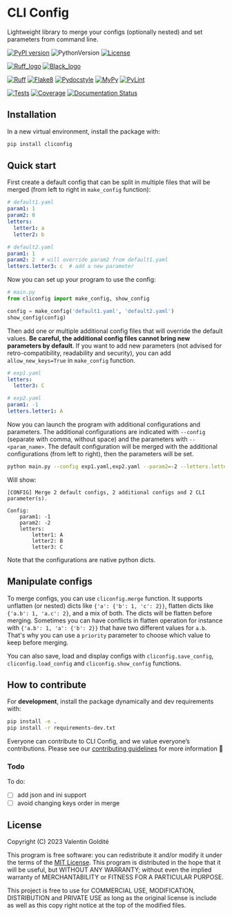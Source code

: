 # CLI Config

Lightweight library to merge your configs (optionally nested) and set parameters
from command line.

[![PyPI version](https://badge.fury.io/py/cliconfig.svg)](https://badge.fury.io/py/cliconfig)
![PythonVersion](https://img.shields.io/badge/python-3.7%20%7E%203.11-informational)
[![License](https://img.shields.io/github/license/valentingol/cliconfig?color=999)](https://stringfixer.com/fr/MIT_license)

[![Ruff_logo](https://img.shields.io/endpoint?url=https://raw.githubusercontent.com/charliermarsh/ruff/main/assets/badge/v1.json)](https://github.com/charliermarsh/ruff)
[![Black_logo](https://img.shields.io/badge/code%20style-black-000000.svg)](https://github.com/psf/black)

[![Ruff](https://github.com/valentingol/cliconfig/actions/workflows/ruff.yaml/badge.svg)](https://github.com/valentingol/cliconfig/actions/workflows/ruff.yaml)
[![Flake8](https://github.com/valentingol/cliconfig/actions/workflows/flake.yaml/badge.svg)](https://github.com/valentingol/cliconfig/actions/workflows/flake.yaml)
[![Pydocstyle](https://github.com/valentingol/cliconfig/actions/workflows/pydocstyle.yaml/badge.svg)](https://github.com/valentingol/cliconfig/actions/workflows/pydocstyle.yaml)
[![MyPy](https://github.com/valentingol/cliconfig/actions/workflows/mypy.yaml/badge.svg)](https://github.com/valentingol/cliconfig/actions/workflows/mypy.yaml)
[![PyLint](https://img.shields.io/endpoint?url=https://gist.githubusercontent.com/valentingol/ab12676c87f0eaa715bef0f8ad31a604/raw/cliconfig_pylint.json)](https://github.com/valentingol/cliconfig/actions/workflows/pylint.yaml)

[![Tests](https://github.com/valentingol/cliconfig/actions/workflows/tests.yaml/badge.svg)](https://github.com/valentingol/cliconfig/actions/workflows/tests.yaml)
[![Coverage](https://img.shields.io/endpoint?url=https://gist.githubusercontent.com/valentingol/098e9c7c53be88779ee52ef2f2bc8803/raw/cliconfig_tests.json)](https://github.com/valentingol/cliconfig/actions/workflows/tests.yaml)
[![Documentation Status](https://readthedocs.org/projects/cliconfig/badge/?version=latest)](https://cliconfig.readthedocs.io/en/latest/?badge=latest)

## Installation

In a new virtual environment, install the package with:

```bash
pip install cliconfig
```

## Quick start

First create a default config that can be split in multiple files that will be merged
(from left to right in `make_config` function):

```yaml
# default1.yaml
param1: 1
param2: 0
letters:
  letter1: a
  letter2: b
```

```yaml
# default2.yaml
param1: 1
param2: 2  # will override param2 from default1.yaml
letters.letter3: c  # add a new parameter
```

Now you can set up your program to use the config:

```python
# main.py
from cliconfig import make_config, show_config

config = make_config('default1.yaml', 'default2.yaml')
show_config(config)
```

Then add one or multiple additional config files that will override the default values.
**Be careful, the additional config files cannot bring new parameters by default**.
If you want to add new parameters (not advised for retro-compatibility, readability
and security), you can add `allow_new_keys=True` in `make_config` function.

```yaml
# exp1.yaml
letters:
  letter3: C
```

```yaml
# exp2.yaml
param1: -1
letters.letter1: A
```

Now you can launch the program with additional configurations and parameters.
The additional configurations are indicated with `--config` (separate with comma,
without space) and the parameters with `--<param_name>`. The default configuration
will be merged with the additional configurations (from left to right), then the
parameters will be set.

```bash
python main.py --config exp1.yaml,exp2.yaml --param2=-2 --letters.letter2='B'
```

Will show:

```text
[CONFIG] Merge 2 default configs, 2 additional configs and 2 CLI parameter(s).

Config:
    param1: -1
    param2: -2
    letters:
        letter1: A
        letter2: B
        letter3: C
```

Note that the configurations are native python dicts.

## Manipulate configs

To merge configs, you can use `cliconfig.merge` function.
It supports unflatten (or nested) dicts like `{'a': {'b': 1, 'c': 2}}`,
flatten dicts like `{'a.b': 1, 'a.c': 2}`, and a mix of both. The dicts will be flatten
before merging. Sometimes you can have conflicts in flatten operation for instance with
`{'a.b': 1, 'a': {'b': 2}}` that have two different values for `a.b`. That's why you
can use a `priority` parameter to choose which value to keep before merging.

You can also save, load and display configs with `cliconfig.save_config`,
`cliconfig.load_config` and `cliconfig.show_config` functions.

## How to contribute

For **development**, install the package dynamically and dev requirements with:

```bash
pip install -e .
pip install -r requirements-dev.txt
```

Everyone can contribute to CLI Config, and we value everyone’s contributions.
Please see our [contributing guidelines](CONTRIBUTING.md) for more information 🤗

### Todo

To do:

- [ ] add json and ini support
- [ ] avoid changing keys order in merge

## License

Copyright (C) 2023  Valentin Goldité

This program is free software: you can redistribute it and/or modify it under the
terms of the [MIT License](LICENSE). This program is distributed in the hope that
it will be useful, but WITHOUT ANY WARRANTY; without even the implied warranty of
MERCHANTABILITY or FITNESS FOR A PARTICULAR PURPOSE.

This project is free to use for COMMERCIAL USE, MODIFICATION, DISTRIBUTION and
PRIVATE USE as long as the original license is include as well as this copy
right notice at the top of the modified files.
